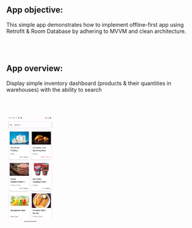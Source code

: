 ## App objective:

This simple app demonstrates how to implement offline-first app using Retrofit & Room Database by adhering to MVVM and clean architecture.

</br></br>

## App overview:

Display simple inventory dashboard (products & their quantities in warehouses) with the ability to search

</br></br>

<img src="../figures/inventory-app.png" width="25%"/>
